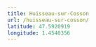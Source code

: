 ```yaml
---
title: Huisseau-sur-Cosson
url: /huisseau-sur-cosson/
latitude: 47.5920919
longitude: 1.4540356
---
```

